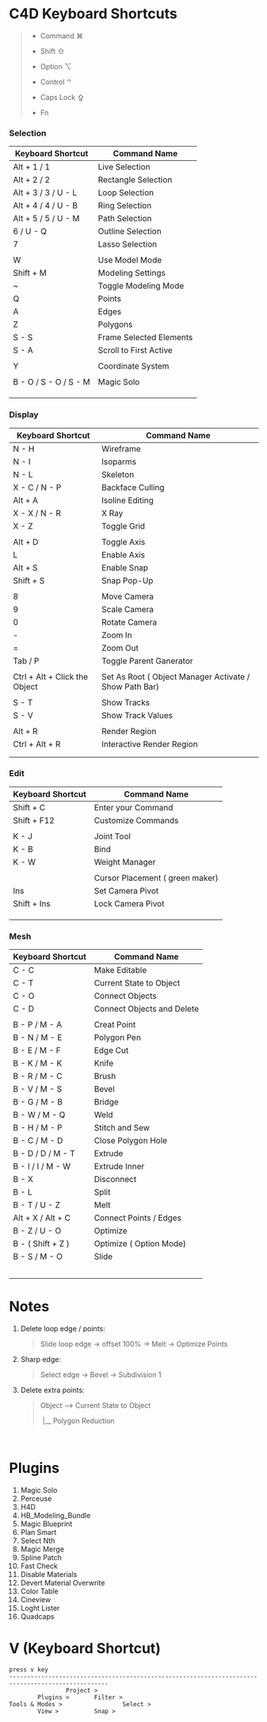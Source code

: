 # C4D Keyboard Shortcuts

> - Command ⌘
> - Shift ⇧
>
>
> - Option ⌥
> - Control ⌃
>
>
> - Caps Lock ⇪
> - Fn
>
>


### Selection

| Keyboard Shortcut     | Command Name            |
| --------------------- | ----------------------- |
| Alt + 1 / 1           | Live Selection          |
| Alt + 2 / 2           | Rectangle Selection     |
| Alt + 3 / 3 / U - L   | Loop Selection          |
| Alt + 4 / 4 / U - B   | Ring Selection          |
| Alt + 5 / 5 / U - M   | Path Selection          |
| 6 / U - Q             | Outline Selection       |
| 7                     | Lasso Selection         |
|                       |                         |
| W                     | Use Model Mode          |
| Shift + M             | Modeling Settings       |
| ~                     | Toggle Modeling Mode    |
| Q                     | Points                  |
| A                     | Edges                   |
| Z                     | Polygons                |
| S - S                 | Frame Selected Elements |
| S - A                 | Scroll to First Active  |
|                       |                         |
| Y                     | Coordinate System       |
|                       |                         |
| B - O / S - O / S - M | Magic Solo              |
|                       |                         |
|                       |                         |
|                       |                         |



### Display

| Keyboard Shortcut             | Command Name                             |
| ----------------------------- | ---------------------------------------- |
| N - H                         | Wireframe                                |
| N - I                         | Isoparms                                 |
| N - L                         | Skeleton                                 |
| X - C / N - P                 | Backface Culling                         |
| Alt + A                       | Isoline Editing                          |
| X - X / N - R                 | X Ray                                    |
| X - Z                         | Toggle Grid                              |
|                               |                                          |
| Alt + D                       | Toggle Axis                              |
| L                             | Enable Axis                              |
| Alt + S                       | Enable Snap                              |
| Shift + S                     | Snap Pop-Up                              |
|                               |                                          |
| 8                             | Move Camera                              |
| 9                             | Scale Camera                             |
| 0                             | Rotate Camera                            |
| -                             | Zoom In                                  |
| =                             | Zoom Out                                 |
| Tab / P                       | Toggle Parent Ganerator                  |
|                               |                                          |
| Ctrl + Alt + Click the Object | Set As Root ( Object Manager Activate / Show Path Bar) |
|                               |                                          |
| S - T                         | Show Tracks                              |
| S - V                         | Show Track Values                        |
|                               |                                          |
| Alt + R                       | Render Region                            |
| Ctrl + Alt + R                | Interactive Render Region                |
|                               |                                          |
|                               |                                          |



### Edit

| Keyboard Shortcut | Command Name                    |
| ----------------- | ------------------------------- |
| Shift + C         | Enter your Command              |
| Shift + F12       | Customize Commands              |
|                   |                                 |
| K - J             | Joint Tool                      |
| K - B             | Bind                            |
| K - W             | Weight Manager                  |
|                   |                                 |
|                   | Cursor Placement ( green maker) |
| Ins               | Set Camera Pivot                |
| Shift + Ins       | Lock Camera Pivot               |
|                   |                                 |
|                   |                                 |
|                   |                                 |



### Mesh

| Keyboard Shortcut | Command Name               |
| ----------------- | -------------------------- |
| C - C             | Make Editable              |
| C - T             | Current State to Object    |
| C - O             | Connect Objects            |
| C - D             | Connect Objects and Delete |
|                   |                            |
| B - P / M - A     | Creat Point                |
| B - N / M - E     | Polygon Pen                |
| B - E / M - F     | Edge Cut                   |
| B - K / M - K     | Knife                      |
| B - R / M - C     | Brush                      |
| B - V / M - S     | Bevel                      |
| B - G / M - B     | Bridge                     |
| B - W / M - Q     | Weld                       |
| B - H / M - P     | Stitch and Sew             |
| B - C / M - D     | Close Polygon Hole         |
| B - D / D / M - T | Extrude                    |
| B - I / I / M - W | Extrude Inner              |
| B - X             | Disconnect                 |
| B - L             | Split                      |
| B - T / U - Z     | Melt                       |
| Alt + X / Alt + C | Connect Points / Edges     |
| B - Z / U - O     | Optimize                   |
| B - ( Shift + Z ) | Optimize ( Option Mode)    |
| B - S / M - O     | Slide                      |
|                   |                            |
|                   |                            |
|                   |                            |
|                   |                            |
|                   |                            |



# Notes

1. Delete loop edge / points:

   > Slide loop edge -> offset 100% -> Melt -> Optimize Points

2. Sharp edge:

   > Select  edge -> Bevel -> Subdivision 1

3. Delete extra points:

   > Object —> Current State to Object
   >
   > ​    |__  Polygon Reduction

   ​

# Plugins

1. Magic Solo
2. Perceuse
3. H4D
4. HB_Modeling_Bundle
5. Magic Blueprint
6. Plan Smart
7. Select Nth
8. Magic Merge
9. Spline Patch
10. Fast Check
11. Disable Materials
12. Devert Material Overwrite
13. Color Table
14. Cineview
15. Loght Lister
16. Quadcaps



# V (Keyboard Shortcut)

```
press v key
--------------------------------------------------------------------------------------------------
				Project >
		Plugins >		Filter >
Tools & Modes >					Select >
		View >			Snap >

```